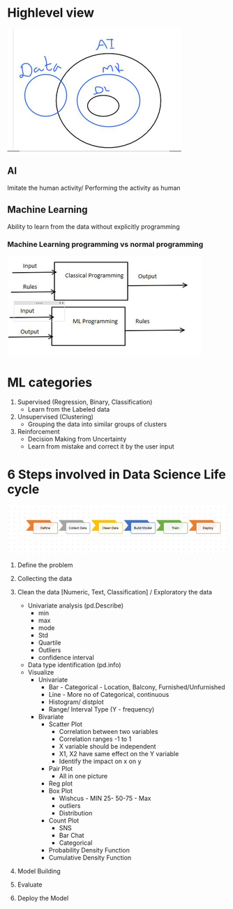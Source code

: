 # Highlevel view
![Cmdline](Images/Overall.JPG)

## AI
Imitate the human activity/ Performing the activity as human 
## Machine Learning
Ability to learn from the data without explicitly programming

### Machine Learning programming vs normal programming

![Cmdline](Images/AI_ML_Intro1.JPG)

# ML categories
	
1. Supervised (Regression, Binary, Classification)
	- Learn from the Labeled data 
2. Unsupervised (Clustering)
	- Grouping the data into  similar groups of clusters
3. Reinforcement 
	-  Decision Making from Uncertainty 
	- Learn from mistake and correct it by the user input



# 6 Steps involved in Data Science Life cycle
![Cmdline](Images/6-Steps.JPG)
1. Define the problem
2. Collecting the data
3. Clean the data [Numeric, Text, Classification] /  Exploratory the data 

	-  Univariate analysis (pd.Describe)
		- min
		- max
		- mode
		- Std
		- Quartile
		- Outliers 
		- confidence interval
	- Data type identification (pd.info)
	-  Visualize
		- Univariate
			- Bar - Categorical - Location, Balcony, Furnished/Unfurnished
			- Line - More no of Categorical,  continuous 
			- Histogram/ distplot 
			- Range/ Interval Type (Y - frequency)
		- Bivariate
			- Scatter Plot  
				- Correlation between two variables
				- Correlation ranges -1 to 1
				- X variable should be independent 
				- X1, X2 have same effect on the Y variable
				- Identify the impact on x on y
			- Pair Plot
				- All in one picture
			- Reg plot
			- Box Plot
				- Wishcus - MIN 25- 50-75 - Max
				- outliers
				- Distribution
			- Count Plot
				- SNS
				- Bar Chat
				- Categorical
			- Probability Density Function
			- Cumulative Density Function
			
4. Model Building
5. Evaluate 
6. Deploy the Model

